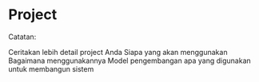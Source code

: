 # Project
Catatan:

Ceritakan lebih detail project Anda
Siapa yang akan menggunakan
Bagaimana menggunakannya
Model pengembangan apa yang digunakan untuk membangun sistem

